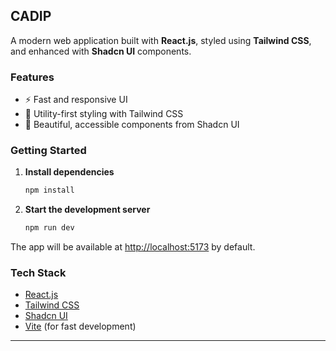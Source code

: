 ## CADIP

A modern web application built with **React.js**, styled using **Tailwind CSS**, and enhanced with **Shadcn UI** components.

### Features

- ⚡ Fast and responsive UI
- 🎨 Utility-first styling with Tailwind CSS
- 🧩 Beautiful, accessible components from Shadcn UI

### Getting Started

1. **Install dependencies**
   ```bash
   npm install
   ```
2. **Start the development server**
   ```bash
   npm run dev
   ```

The app will be available at [http://localhost:5173](http://localhost:5173) by default.

### Tech Stack

- [React.js](https://react.dev/)
- [Tailwind CSS](https://tailwindcss.com/)
- [Shadcn UI](https://ui.shadcn.com/)
- [Vite](https://vitejs.dev/) (for fast development)

---

